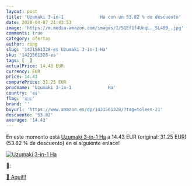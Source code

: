 ```yaml
---
layout: post
title: 'Uzumaki 3-in-1              Ha con un 53.82 % de descuento'
date: 2020-04-07 21:43:53
image: 'https://m.media-amazon.com/images/I/51Ef1f4UnqL._SL400_.jpg'
comments: true
category: ofertas
author: ring
slug: '1421561328-es Uzumaki 3-in-1 Ha'
sku: '1421561328-es'
tags: [  ]
actualPrice: 14.43 EUR
currency: EUR
price: 14.43
comparePrice: 31.25 EUR
prodname: 'Uzumaki 3-in-1              Ha'
country: 'es'
flag: '🇪🇸'
brand: ''
buyurl: 'https://www.amazon.es/dp/1421561328/?tag=tolees-21'
descuento: '53.82'
average: '14.43'
---
```


En este momento está [Uzumaki 3-in-1              Ha](https://www.amazon.es/dp/1421561328/?tag=tolees-21) a 14.43 EUR (original: 31.25 EUR) (53.82 %  de descuento) en el siguiente enlace!

[![Uzumaki 3-in-1              Ha](https://m.media-amazon.com/images/I/51Ef1f4UnqL._SL400_.jpg)](https://www.amazon.es/dp/1421561328/?tag=tolees-21)

🔎:


[🛒 Aquí!!!](https://www.amazon.es/dp/1421561328/?tag=tolees-21)
